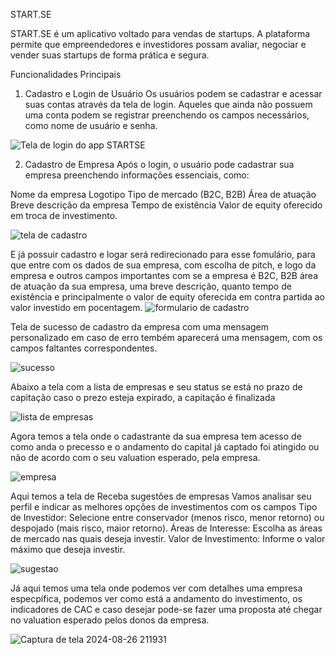START.SE

START.SE é um aplicativo voltado para vendas de startups. A plataforma permite que empreendedores e investidores possam avaliar, negociar e vender suas startups de forma prática e segura.

Funcionalidades Principais
1. Cadastro e Login de Usuário
Os usuários podem se cadastrar e acessar suas contas através da tela de login. Aqueles que ainda não possuem uma conta podem se registrar preenchendo os campos necessários, como nome de usuário e senha.

![Tela de login do app STARTSE](https://github.com/user-attachments/assets/cab2b7a1-dba6-47d7-97fb-007439beb579)

2. Cadastro de Empresa
Após o login, o usuário pode cadastrar sua empresa preenchendo informações essenciais, como:

Nome da empresa
Logotipo
Tipo de mercado (B2C, B2B)
Área de atuação
Breve descrição da empresa
Tempo de existência
Valor de equity oferecido em troca de investimento.

![tela de cadastro](https://github.com/user-attachments/assets/dc3a4b21-3a30-4915-801f-7f0ad88cec0b)

E já possuir cadastro e logar será redirecionado para esse fomulário, para que entre com os dados de sua empresa, com 
escolha de pitch, e logo da empresa e outros campos importantes com se a empresa é B2C, B2B área de atuação da sua empresa, uma breve descrição, quanto tempo de existência e principalmente o valor  de equity oferecida em contra partida 
ao valor investido em pocentagem.
![formulario de cadastro](https://github.com/user-attachments/assets/cd8508fb-b622-4267-9162-485131f8005b)

Tela de sucesso de cadastro da empresa com uma mensagem personalizado em caso de erro tembém aparecerá uma mensagem, com os campos faltantes correspondentes.

![sucesso](https://github.com/user-attachments/assets/8e3f440d-9c5b-4c4f-b89f-2fe49662c821)

Abaixo a tela com a lista de empresas e seu status se está no prazo de capitação caso o prezo esteja expirado, a capitação é finalizada 

![lista de empresas](https://github.com/user-attachments/assets/25a2b8bc-9468-4332-82d4-b461a4279da1)

Agora temos a tela onde o cadastrante da sua empresa tem acesso de como anda o precesso e o andamento do capital já captado foi atingido ou não de acordo com o seu valuation esperado, pela empresa.

![empresa](https://github.com/user-attachments/assets/89d0c68a-5e24-4fa7-98cf-05db48685f2e)

Aqui temos a tela de Receba sugestões de empresas
Vamos analisar seu perfil e indicar as melhores opções de investimentos com os campos 
Tipo de Investidor: Selecione entre conservador (menos risco, menor retorno) ou despojado (mais risco, maior retorno).
Áreas de Interesse: Escolha as áreas de mercado nas quais deseja investir.
Valor de Investimento: Informe o valor máximo que deseja investir.

![sugestao](https://github.com/user-attachments/assets/e3e61696-787f-4a68-919c-eea51aeff70d)

Já aqui temos uma tela onde podemos ver com detalhes uma empresa especpífica, podemos ver como está a andamento do investimento, os indicadores de CAC e caso desejar pode-se fazer uma proposta até chegar no valuation esperado pelos donos da empresa.

![Captura de tela 2024-08-26 211931](https://github.com/user-attachments/assets/2f50cb72-df05-4ab0-825f-99a586984778)
